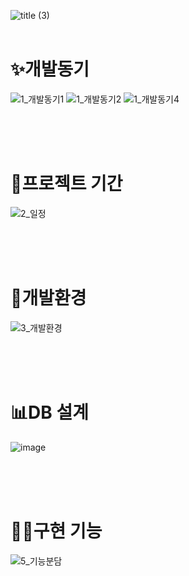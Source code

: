 ![title (3)](https://github.com/eunzzzzz1/projectCruise/assets/139827141/3d0beff2-3f3f-4a85-8b62-fdc58167d7fc)
<br>
<br>

# ✨개발동기
![1_개발동기1](https://github.com/eunzzzzz1/projectCruise/assets/139827141/d2cc9b71-6fca-40bb-9337-8fe4269ed5f4)
![1_개발동기2](https://github.com/eunzzzzz1/projectCruise/assets/139827141/d5b78b93-750f-461f-9f50-cd2ff7504e8e)
![1_개발동기4](https://github.com/eunzzzzz1/projectCruise/assets/139827141/8ba94c46-50e7-414a-807b-7413d0b16169)


<br>
<br>
<br>

# 📅프로젝트 기간
![2_일정](https://github.com/eunzzzzz1/projectCruise/assets/139827141/f5d3d098-98e8-4ccb-a175-5fa60b2d9842)
<br><br>

<br><br>



# 🔧개발환경
![3_개발환경](https://github.com/eunzzzzz1/projectCruise/assets/139827141/e1734d64-a1d8-475f-9f40-dc17e492968f)
<br><br>

<br><br>


# 📊DB 설계
![image](https://github.com/eunzzzzz1/projectCruise/assets/139827141/0d892a72-d57d-46c5-928b-734bcad9cd9b)
<br><br>

<br><br>


# 🧑‍💻구현 기능
![5_기능분담](https://github.com/eunzzzzz1/projectCruise/assets/139827141/bac107b6-6f44-4824-a940-7e78f646a2f7)
<br><br>

<br><br>


